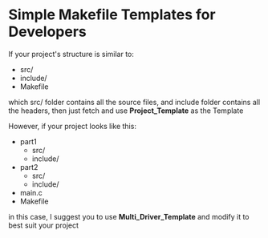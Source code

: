 # Simple Makefile Templates for Developers

If your project's structure is similar to:

- src/
- include/
- Makefile

which src/ folder contains all the source files, and include folder contains all the headers, then just fetch and use **Project_Template** as the Template

However, if your project looks like this:

- part1
    - src/
    - include/
- part2
    - src/
    - include/
- main.c
- Makefile

in this case, I suggest you to use **Multi_Driver_Template** and modify it to best suit your project